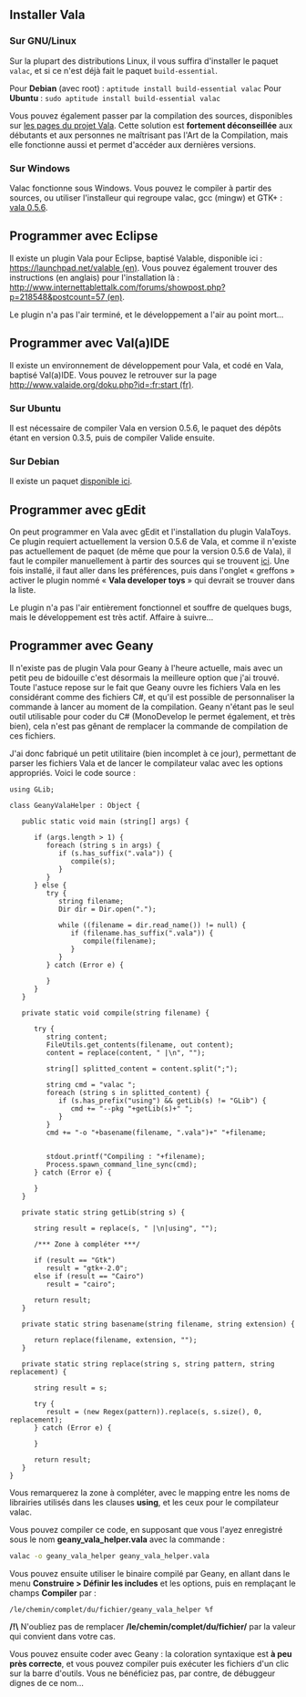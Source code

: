 ## Installer Vala
### Sur GNU/Linux
Sur la plupart des distributions Linux, il vous suffira d'installer le paquet `valac`, et si ce n'est déjà fait le paquet `build-essential`.

Pour **Debian** (avec root) : `aptitude install build-essential valac`
Pour **Ubuntu** : `sudo aptitude install build-essential valac`

Vous pouvez également passer par la compilation des sources, disponibles sur [les pages du projet Vala](http://live.gnome.org/Vala/Release). Cette solution est **fortement déconseillée** aux débutants et aux personnes ne maîtrisant pas l'Art de la Compilation, mais elle fonctionne aussi et permet d'accéder aux dernières versions.

### Sur Windows
Valac fonctionne sous Windows. Vous pouvez le compiler à partir des sources, ou utiliser l'installeur qui regroupe valac, gcc (mingw) et GTK+ : [vala 0.5.6](http://code.google.com/p/valide/downloads/detail?name=vala-0.5.6.exe).

## Programmer avec Eclipse
Il existe un plugin Vala pour Eclipse, baptisé Valable, disponible ici : [https://launchpad.net/valable (en)](https://launchpad.net/valable). Vous pouvez également trouver des instructions (en anglais) pour l'installation là : [http://www.internettablettalk.com/forums/showpost.php?p=218548&postcount=57 (en)](http://www.internettablettalk.com/forums/showpost.php?p=218548&postcount=57).

Le plugin n'a pas l'air terminé, et le développement a l'air au point mort…

## Programmer avec Val(a)IDE
Il existe un environnement de développement pour Vala, et codé en Vala, baptisé Val(a)IDE. Vous pouvez le retrouver sur la page [http://www.valaide.org/doku.php?id=:fr:start (fr)](http://www.valaide.org/doku.php?id=:fr:start).

### Sur Ubuntu
Il est nécessaire de compiler Vala en version 0.5.6, le paquet des dépôts étant en version 0.3.5, puis de compiler Valide ensuite.

### Sur Debian
Il existe un paquet [disponible ici](http://www.valaide.org/doku.php?id=:fr:start#telechargement).

## Programmer avec gEdit
On peut programmer en Vala avec gEdit et l'installation du plugin ValaToys. Ce plugin requiert actuellement la version 0.5.6 de Vala, et comme il n'existe pas actuellement de paquet (de même que pour la version 0.5.6 de Vala), il faut le compiler manuellement à partir des sources qui se trouvent [ici](http://code.google.com/p/vtg/downloads/list). Une fois installé, il faut aller dans les préférences, puis dans l'onglet « greffons » activer le plugin nommé « **Vala developer toys** » qui devrait se trouver dans la liste.

Le plugin n'a pas l'air entièrement fonctionnel et souffre de quelques bugs, mais le développement est très actif. Affaire à suivre…

## Programmer avec Geany

Il n'existe pas de plugin Vala pour Geany à l'heure actuelle, mais avec un petit peu de bidouille c'est désormais la meilleure option que j'ai trouvé. Toute l'astuce repose sur le fait que Geany ouvre les fichiers Vala en les considérant comme des fichiers C#, et qu'il est possible de personnaliser la commande à lancer au moment de la compilation. Geany n'étant pas le seul outil utilisable pour coder du C# (MonoDevelop le permet également, et très bien), cela n'est pas gênant de remplacer la commande de compilation de ces fichiers.

J'ai donc fabriqué un petit utilitaire (bien incomplet à ce jour), permettant de parser les fichiers Vala et de lancer le compilateur valac avec les options appropriés. Voici le code source :

```vala
using GLib;

class GeanyValaHelper : Object {

   public static void main (string[] args) {

      if (args.length > 1) {
         foreach (string s in args) {
            if (s.has_suffix(".vala")) {
               compile(s);
            }
         }
      } else {
         try {
            string filename;
            Dir dir = Dir.open(".");

            while ((filename = dir.read_name()) != null) {
               if (filename.has_suffix(".vala")) {
                  compile(filename);
               }
            }
         } catch (Error e) {

         }
      }
   }

   private static void compile(string filename) {

      try {
         string content;
         FileUtils.get_contents(filename, out content);
         content = replace(content, " |\n", "");

         string[] splitted_content = content.split(";");

         string cmd = "valac ";
         foreach (string s in splitted_content) {
            if (s.has_prefix("using") && getLib(s) != "GLib") {
               cmd += "--pkg "+getLib(s)+" ";
            }
         }
         cmd += "-o "+basename(filename, ".vala")+" "+filename;


         stdout.printf("Compiling : "+filename);
         Process.spawn_command_line_sync(cmd);
      } catch (Error e) {

      }
   }

   private static string getLib(string s) {

      string result = replace(s, " |\n|using", "");

      /*** Zone à compléter ***/

      if (result == "Gtk")
         result = "gtk+-2.0";
      else if (result == "Cairo")
         result = "cairo";

      return result;
   }

   private static string basename(string filename, string extension) {

      return replace(filename, extension, "");
   }

   private static string replace(string s, string pattern, string replacement) {

      string result = s;

      try {
         result = (new Regex(pattern)).replace(s, s.size(), 0, replacement);
      } catch (Error e) {

      }

      return result;
   }
}
```

Vous remarquerez la zone à compléter, avec le mapping entre les noms de librairies utilisés dans les clauses **using**, et les ceux pour le compilateur valac.

Vous pouvez compiler ce code, en supposant que vous l'ayez enregistré sous le nom **geany_vala_helper.vala** avec la commande :
```bash
valac -o geany_vala_helper geany_vala_helper.vala
```

Vous pouvez ensuite utiliser le binaire compilé par Geany, en allant dans le menu **Construire > Définir les includes** et les options, puis en remplaçant le champs **Compiler** par :
```
/le/chemin/complet/du/fichier/geany_vala_helper %f
```

**/!\\** N'oubliez pas de remplacer **/le/chemin/complet/du/fichier/** par la valeur qui convient dans votre cas.

Vous pouvez ensuite coder avec Geany : la coloration syntaxique est **à peu près correcte**, et vous pouvez compiler puis exécuter les fichiers d'un clic sur la barre d'outils. Vous ne bénéficiez pas, par contre, de débuggeur dignes de ce nom…
